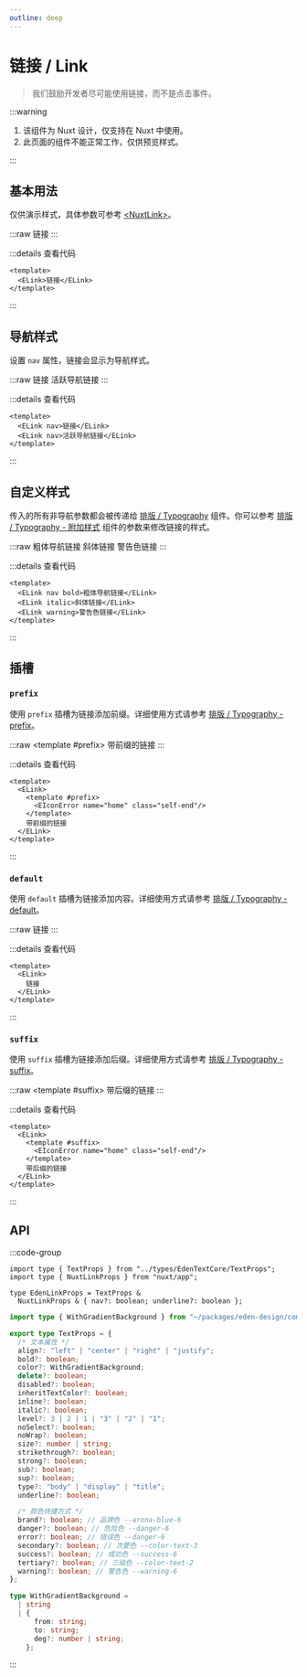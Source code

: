 ```yaml
---
outline: deep
---
```


# 链接 / Link

> 我们鼓励开发者尽可能使用链接，而不是点击事件。

:::warning

1. 该组件为 Nuxt 设计，仅支持在 Nuxt 中使用。
2. 此页面的组件不能正常工作，仅供预览样式。

:::

<script setup lang="ts">
  import ELinkDemo from "../../assets/components/ELinkDemo.vue";
  import ESpace from "@eden-design/components/ESpace.vue";
  import EIconError from "@eden-design/components/icon/EIconError.vue";
  </script>

  <style lang="scss">
    .demo-container {
  a, p, span, h1, h2, h3 {
    line-height: inherit;
    margin: initial;
    padding: initial;
    letter-spacing: initial;
      border: initial;
    }
  }
</style>

## 基本用法

仅供演示样式，具体参数可参考 [\<NuxtLink\>](https://nuxt.com/docs/api/components/nuxt-link)。

:::raw
<ESpace padding="10" size="small" class="rounded-md border-1 border-solid border-[var(--arona-blue-6)]">
  <ELinkDemo>链接</ELinkDemo>
</ESpace>
:::

:::details 查看代码

```vue
<template>
  <ELink>链接</ELink>
</template>
```

:::

## 导航样式

设置 `nav` 属性，链接会显示为导航样式。

:::raw
<ESpace vertical :padding="[10,20]" size="small" class="rounded-md border-1 border-solid border-[var(--arona-blue-6)]">
  <ELinkDemo nav >链接</ELinkDemo>
  <ELinkDemo nav class="router-link-active">活跃导航链接</ELinkDemo>
</ESpace>
:::

:::details 查看代码

```vue
<template>
  <ELink nav>链接</ELink>
  <ELink nav>活跃导航链接</ELink>
</template>
```

:::

## 自定义样式

传入的所有非导航参数都会被传递给 [排版 / Typography](/components/general/typography) 组件。你可以参考 [排版 / Typography - 附加样式](/components/general/typography#附加样式) 组件的参数来修改链接的样式。

:::raw
<ESpace vertical :padding="[10,20]" size="small" class="rounded-md border-1 border-solid border-[var(--arona-blue-6)]">
  <ELinkDemo nav bold>粗体导航链接</ELinkDemo>
  <ELinkDemo italic>斜体链接</ELinkDemo>
  <ELinkDemo warning>警告色链接</ELinkDemo>
</ESpace>
:::

:::details 查看代码

```vue
<template>
  <ELink nav bold>粗体导航链接</ELink>
  <ELink italic>斜体链接</ELink>
  <ELink warning>警告色链接</ELink>
</template>
```

:::

## 插槽

### `prefix`

使用 `prefix` 插槽为链接添加前缀。详细使用方式请参考 [排版 / Typography - prefix](/components/general/typography#prefix)。

:::raw
<ESpace padding="10" size="small" class="rounded-md border-1 border-solid border-[var(--arona-blue-6)]">
  <ELinkDemo>
    <template #prefix>
      <EIconError name="home" class="self-end"/>
    </template>
    带前缀的链接
  </ELinkDemo>
</ESpace>
:::

:::details 查看代码

```vue
<template>
  <ELink>
    <template #prefix>
      <EIconError name="home" class="self-end"/>
    </template>
    带前缀的链接
  </ELink>
</template>
```

:::

### `default`

使用 `default` 插槽为链接添加内容。详细使用方式请参考 [排版 / Typography - default](/components/general/typography#default)。

:::raw
<ESpace padding="10" size="small" class="rounded-md border-1 border-solid border-[var(--arona-blue-6)]">
  <ELinkDemo>
    链接
  </ELinkDemo>
</ESpace>
:::

:::details 查看代码

```vue
<template>
  <ELink>
    链接
  </ELink>
</template>
```

:::

### `suffix`

使用 `suffix` 插槽为链接添加后缀。详细使用方式请参考 [排版 / Typography - suffix](/components/general/typography#suffix)。

:::raw
<ESpace padding="10" size="small" class="rounded-md border-1 border-solid border-[var(--arona-blue-6)]">
  <ELinkDemo>
    <template #suffix>
      <EIconError name="home" class="self-end"/>
    </template>
    带后缀的链接
  </ELinkDemo>
</ESpace>
:::

:::details 查看代码

```vue
<template>
  <ELink>
    <template #suffix>
      <EIconError name="home" class="self-end"/>
    </template>
    带后缀的链接
  </ELink>
</template>
```

:::

## API

:::code-group

```tsx [ELink.vue]
import type { TextProps } from "../types/EdenTextCore/TextProps";
import type { NuxtLinkProps } from "nuxt/app";

type EdenLinkProps = TextProps &
  NuxtLinkProps & { nav?: boolean; underline?: boolean };
```

```ts [TextProps.ts]
import type { WithGradientBackground } from "~/packages/eden-design/components/types/WithGradientBackground";

export type TextProps = {
  /* 文本属性 */
  align?: "left" | "center" | "right" | "justify";
  bold?: boolean;
  color?: WithGradientBackground;
  delete?: boolean;
  disabled?: boolean;
  inheritTextColor?: boolean;
  inline?: boolean;
  italic?: boolean;
  level?: 3 | 2 | 1 | "3" | "2" | "1";
  noSelect?: boolean;
  noWrap?: boolean;
  size?: number | string;
  strikethrough?: boolean;
  strong?: boolean;
  sub?: boolean;
  sup?: boolean;
  type?: "body" | "display" | "title";
  underline?: boolean;

  /* 颜色快捷方式 */
  brand?: boolean; // 品牌色 --arona-blue-6
  danger?: boolean; // 危险色 --danger-6
  error?: boolean; // 错误色 --danger-6
  secondary?: boolean; // 次要色 --color-text-3
  success?: boolean; // 成功色 --success-6
  tertiary?: boolean; // 三级色 --color-text-2
  warning?: boolean; // 警告色 --warning-6
};
```

```ts [WithGradientBackground.ts]
type WithGradientBackground =
  | string
  | {
      from: string;
      to: string;
      deg?: number | string;
    };
```

:::
